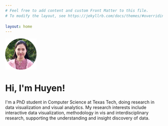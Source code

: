 ```yaml
---
# Feel free to add content and custom Front Matter to this file.
# To modify the layout, see https://jekyllrb.com/docs/themes/#overriding-theme-defaults

layout: home
---
```


<img alt="Huyen Nguyen | Twitter" width="100px" src="https://raw.githubusercontent.com/huyen-nguyen/huyen-nguyen.github.io/master/images/Huyen_avatar.png"/> 

# Hi, I'm Huyen! 

I'm a PhD student in Computer Science at Texas Tech, doing research in data visualization and 
visual analytics. My research interests include interactive data visualization, methodology in vis and 
interdisciplinary research, supporting the understanding and insight discovery of data.
